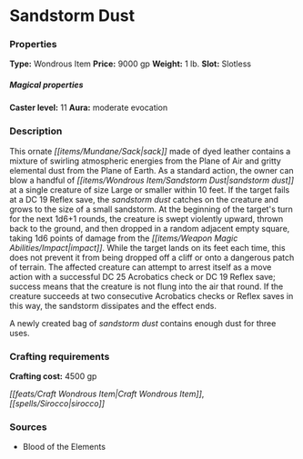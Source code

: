 ﻿---
Title: "Sandstorm Dust"
Type: "Wondrous Item"
Price: "9000 gp"
Weight: "1 lb."
Slot: "Slotless"
Caster level: "11"
Aura: "moderate evocation"
Description: |
  "This ornate sack made of dyed leather contains a mixture of swirling atmospheric energies from the Plane of Air and gritty elemental dust from the Plane of Earth. As a standard action, the owner can blow a handful of _sandstorm dust_ at a single creature of size Large or smaller within 10 feet. If the target fails at a DC 19 Reflex save, the _sandstorm dust_ catches on the creature and grows to the size of a small sandstorm. At the beginning of the target's turn for the next 1d6+1 rounds, the creature is swept violently upward, thrown back to the ground, and then dropped in a random adjacent empty square, taking 1d6 points of damage from the impact. While the target lands on its feet each time, this does not prevent it from being dropped off a cliff or onto a dangerous patch of terrain. The affected creature can attempt to arrest itself as a move action with a successful DC 25 Acrobatics check or DC 19 Reflex save; success means that the creature is not flung into the air that round. If the creature succeeds at two consecutive Acrobatics checks or Reflex saves in this way, the sandstorm dissipates and the effect ends.
  A newly created bag of _sandstorm dust_ contains enough dust for three uses."
Crafting cost: "4500 gp"
Sources: "['Blood of the Elements']"
---

# Sandstorm Dust

### Properties

**Type:** Wondrous Item **Price:** 9000 gp **Weight:** 1 lb. **Slot:** Slotless

##### Magical properties

**Caster level:** 11 **Aura:** moderate evocation

### Description

This ornate _[[items/Mundane/Sack|sack]]_ made of dyed leather contains a mixture of swirling atmospheric energies from the Plane of Air and gritty elemental dust from the Plane of Earth. As a standard action, the owner can blow a handful of _[[items/Wondrous Item/Sandstorm Dust|sandstorm dust]]_ at a single creature of size Large or smaller within 10 feet. If the target fails at a DC 19 Reflex save, the _sandstorm dust_ catches on the creature and grows to the size of a small sandstorm. At the beginning of the target's turn for the next 1d6+1 rounds, the creature is swept violently upward, thrown back to the ground, and then dropped in a random adjacent empty square, taking 1d6 points of damage from the _[[items/Weapon Magic Abilities/Impact|impact]]_. While the target lands on its feet each time, this does not prevent it from being dropped off a cliff or onto a dangerous patch of terrain. The affected creature can attempt to arrest itself as a move action with a successful DC 25 Acrobatics check or DC 19 Reflex save; success means that the creature is not flung into the air that round. If the creature succeeds at two consecutive Acrobatics checks or Reflex saves in this way, the sandstorm dissipates and the effect ends.

A newly created bag of _sandstorm dust_ contains enough dust for three uses.

### Crafting requirements

**Crafting cost:** 4500 gp

_[[feats/Craft Wondrous Item|Craft Wondrous Item]]_, _[[spells/Sirocco|sirocco]]_

### Sources

* Blood of the Elements